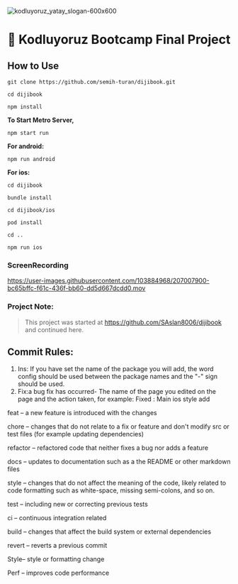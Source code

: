 ![kodluyoruz_yatay_slogan-600x600](https://user-images.githubusercontent.com/99039655/201606078-4baf1921-825a-4b9e-af8a-875b09b0b47a.png)

<h1 align="center"> 👋 Kodluyoruz Bootcamp Final Project</h1>


## How to Use
`git clone https://github.com/semih-turan/dijibook.git`

`cd dijibook`

`npm install` 

**To Start Metro Server,**

`npm start run` 

**For android:** 

`npm run android`

**For ios:**

`cd dijibook`

`bundle install`

`cd dijibook/ios`

`pod install`

`cd ..`

`npm run ios`



### ScreenRecording


https://user-images.githubusercontent.com/103884968/207007900-bc65bffc-f61c-436f-bb60-dd5d667dcdd0.mov


### Project Note: 
> This project was started at https://github.com/SAslan8006/dijibook and continued here.
## Commit Rules:

1. Ins: If you have set the name of the package you will add, the word config should be used between the package names and the "-" sign should be used.
2. Fix:a bug fix has occurred- The name of the page you edited on the page and the action taken, for example: Fixed : Main ios style add

feat – a new feature is introduced with the changes

chore – changes that do not relate to a fix or feature and don't modify src or test files (for example updating dependencies)

refactor – refactored code that neither fixes a bug nor adds a feature

docs – updates to documentation such as a the README or other markdown files

style – changes that do not affect the meaning of the code, likely related to code formatting such as white-space, missing semi-colons, and so on.

test – including new or correcting previous tests

ci – continuous integration related

build – changes that affect the build system or external dependencies

revert – reverts a previous commit

Style– style or formatting change 

Perf – improves code performance
